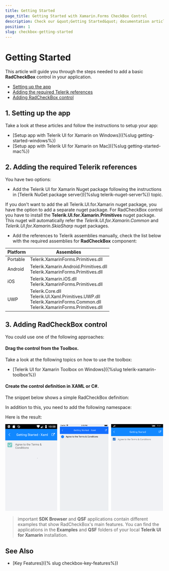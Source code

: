 ```yaml
---
title: Getting Started
page_title: Getting Started with Xamarin.Forms CheckBox Control 
description: Check our &quot;Getting Started&quot; documentation article for Telerik CheckBox for Xamarin control.
position: 1
slug: checkbox-getting-started
---
```


# Getting Started
   
This article will guide you through the steps needed to add a basic **RadCheckBox** control in your application.

* [Setting up the app](#1-setting-up-the-app)
* [Adding the required Telerik references](#2-adding-the-required-telerik-references)
* [Adding RadCheckBox control](#3-adding-radcheckbox-control)

## 1. Setting up the app

Take a look at these articles and follow the instructions to setup your app:

- [Setup app with Telerik UI for Xamarin on Windows]({%slug getting-started-windows%})
- [Setup app with Telerik UI for Xamarin on Mac]({%slug getting-started-mac%})

## 2. Adding the required Telerik references

You have two options:

* Add the Telerik UI for Xamarin Nuget package following the instructions in [Telerik NuGet package server]({%slug telerik-nuget-server%}) topic.

If you don't want to add the all Telerik.UI.for.Xamarin nuget package, you have the option to add a separate nuget package. For RadCheckBox control you have to install the **Telerik.UI.for.Xamarin.Primitives** nuget package. This nuget will automatically refer the *Telerik.UI.for.Xamarin.Common* and *Telerik.UI.for.Xamarin.SkiaSharp* nuget packages.

* Add the references to Telerik assemblies manually, check the list below with the required assemblies for **RadCheckBox** component:

| Platform | Assemblies |
| -------- | ---------- |
| Portable | Telerik.XamarinForms.Primitives.dll |
| Android  | Telerik.Xamarin.Android.Primitives.dll <br/>Telerik.XamarinForms.Primitives.dll |
| iOS      | Telerik.Xamarin.iOS.dll <br/>Telerik.XamarinForms.Primitives.dll |
| UWP      | Telerik.Core.dll <br/> Telerik.UI.Xaml.Primitives.UWP.dll <br/>Telerik.XamarinForms.Common.dll <br/>Telerik.XamarinForms.Primitives.dll |

## 3. Adding RadCheckBox control

You could use one of the following approaches:

#### Drag the control from the Toolbox. 

Take a look at the following topics on how to use the toolbox:

* [Telerik UI for Xamarin Toolbox on Windows]({%slug telerik-xamarin-toolbox%})
	
#### Create the control definition in XAML or C#.

The snippet below shows a simple RadCheckBox definition:

<snippet id='checkbox-getting-started-xaml'/>
<snippet id='checkbox-getting-started-csharp'/>

In addition to this, you need to add the following namespace:

<snippet id='xmlns-telerikprimitives'/>
<snippet id='ns-telerikprimitives'/>

Here is the result:

![CheckBox Getting Started Example](images/checkbox-getting-started.png)

>important **SDK Browser** and **QSF** applications contain different examples that show RadCheckBox's main features. You can find the applications in the **Examples** and **QSF** folders of your local **Telerik UI for Xamarin** installation.

## See Also

- [Key Features]({% slug checkbox-key-features%})